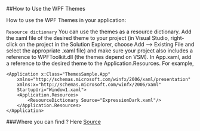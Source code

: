 ﻿##How to Use the WPF Themes

How to use the WPF Themes in your application:

`Resource dictionary` You can use the themes as a resource dictionary. Add the xaml file of the desired theme to your project (in Visual Studio, right-click on the project in the Solution Explorer, choose Add --> Existing File and select the appropriate .xaml file) and make sure your project also includes a reference to WPFToolkit.dll (the themes depend on VSM). In App.xaml, add a reference to the desired theme to the Application.Resources. For example,

``` xaml
<Application x:Class="ThemesSample.App"
    xmlns="http://schemas.microsoft.com/winfx/2006/xaml/presentation"
    xmlns:x="http://schemas.microsoft.com/winfx/2006/xaml"
    StartupUri="Window1.xaml">
    <Application.Resources>
        <ResourceDictionary Source="ExpressionDark.xaml"/>
    </Application.Resources>
</Application>
```


###Where you can find ? Here
[Source](https://wpf.codeplex.com/wikipage?title=WPF%20Themes&referringTitle=Home)  
